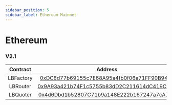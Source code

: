 ```yaml
---
sidebar_position: 5
sidebar_label: Ethereum Mainnet
---
```


# Ethereum

### V2.1

| Contract  |                                                        Address                                                        |
| :-------: | :-------------------------------------------------------------------------------------------------------------------: |
| LBFactory | [0xDC8d77b69155c7E68A95a4fb0f06a71FF90B943a](https://etherscan.io/address/0xDC8d77b69155c7E68A95a4fb0f06a71FF90B943a) |
| LBRouter  | [0x9A93a421b74F1c5755b83dD2C211614dC419C44b](https://etherscan.io/address/0x9A93a421b74F1c5755b83dD2C211614dC419C44b) |
| LBQuoter  | [0x4d6Dbd1b52807C71b9a148E222b167247a7cA789](https://etherscan.io/address/0x4d6Dbd1b52807C71b9a148E222b167247a7cA789) |

